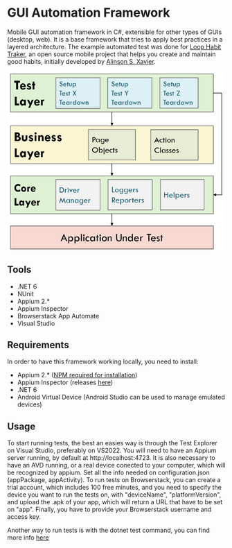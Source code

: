 # GUI Automation Framework

Mobile GUI automation framework in C#, extensible for other types of GUIs (desktop, web). It is a base framework that tries to apply best practices in a layered architecture. The example automated test was done for [Loop Habit Traker](https://github.com/iSoron/uhabits), an open source mobile project that helps you create and maintain good habits, initially developed by [Alinson S. Xavier](https://github.com/iSoron).

<img alt="Framework architecture" src="architecture.png" width="600">

## Tools
- .NET 6
- NUnit
- Appium 2.*
- Appium Inspector
- Browserstack App Automate
- Visual Studio

## Requirements
In order to have this framework working locally, you need to install:
- Appium 2.* ([NPM required for installation](https://appium.io/docs/en/2.1/quickstart/install/))
- Appium Inspector (releases [here](https://github.com/appium/appium-inspector/releases))
- .NET 6
- Android Virtual Device (Android Studio can be used to manage emulated devices)

## Usage
To start running tests, the best an easies way is through the Test Explorer on Visual Studio, preferably on VS2022.
You will need to have an Appium server running, by default at http://localhost:4723.
It is also necessary to have an AVD running, or a real device conected to your computer, which will be recognized by appium.
Set all the info needed on configuration.json (appPackage, appActivity).
To run tests on Browserstack, you can create a trial account, which includes 100 free minutes, and you need to specify the device you want to run the tests on, with "deviceName", "platformVersion", and upload the .apk of your app, which will return a URL that have to be set on "app". Finally, you have to provide your Browserstack username and access key.

Another way to run tests is with the dotnet test command, you can find more info [here](https://learn.microsoft.com/en-us/dotnet/core/tools/dotnet-test)
